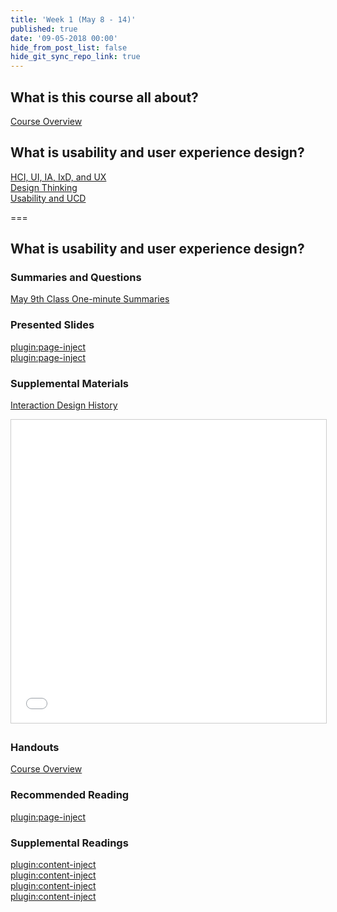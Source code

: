 ```yaml
---
title: 'Week 1 (May 8 - 14)'
published: true
date: '09-05-2018 00:00'
hide_from_post_list: false
hide_git_sync_repo_link: true
---
```


## What is this course all about?
[Course Overview](#)

## What is usability and user experience design?
[HCI, UI, IA, IxD, and UX](#)  
[Design Thinking](#)  
[Usability and UCD](#)  

===

## **What is usability and user experience design?**

### Summaries and Questions  
[May 9th Class One-minute Summaries](https://canvas.sfu.ca/courses/44038/assignments/347269)

### Presented Slides  
[plugin:page-inject](/192/all-slides/week-01-1)  
[plugin:page-inject](/192/all-slides/week-01-2)  

### Supplemental Materials  
[Interaction Design History](http://www.slideshare.net/mrettig/interaction-design-history)  
<div class="embed-responsive embed-responsive-4by3"><iframe src="//www.slideshare.net/slideshow/embed_code/key/aTtcFNn7i55UVK" width="595" height="485" frameborder="0" marginwidth="0" marginheight="0" scrolling="no" style="border:1px solid #CCC; border-width:1px; margin-bottom:5px; max-width: 100%;" allowfullscreen> </iframe></div>

### Handouts
[Course Overview](https://canvas.sfu.ca)  

### Recommended Reading  
[plugin:page-inject](/192/all-readings/week-01)

### Supplemental Readings  
[plugin:content-inject](/192/ux-techniques-guide/what-does-a-holistic-user-experience-design-process-look-like/design-ethics)  
[plugin:content-inject](/192/ux-techniques-guide/what-is-usability-and-user-experience-design/usability)  
[plugin:content-inject](/192/ux-techniques-guide/what-does-a-holistic-user-experience-design-process-look-like/user-centered-design)  
[plugin:content-inject](/192/ux-techniques-guide/what-is-usability-and-user-experience-design/user-experience-design)  
